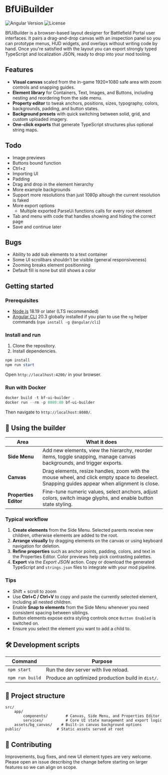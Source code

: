 # BfUiBuilder

![Angular Version](https://img.shields.io/badge/angular-20.3-cc0000?logo=angular&logoColor=white)
![License](https://img.shields.io/badge/license-TBD-lightgrey)

BfUiBuilder is a browser-based layout designer for Battlefield Portal user interfaces. It pairs a drag-and-drop canvas with an inspection panel so you can prototype menus, HUD widgets, and overlays without writing code by hand. Once you're satisfied with the layout you can export strongly typed TypeScript and localization JSON, ready to drop into your mod tooling.

## Features

- **Visual canvas** scaled from the in-game 1920×1080 safe area with zoom controls and snapping guides.
- **Element library** for Containers, Text, Images, and Buttons, including nesting and reordering from the side menu.
- **Property editor** to tweak anchors, positions, sizes, typography, colors, backgrounds, padding, and button states.
- **Background presets** with quick switching between solid, grid, and custom uploaded imagery.
- **One-click exports** that generate TypeScript structures plus optional string maps.

## Todo
- Image previews
- Buttons bound function
- Ctrl+z
- Importing UI
- Padding
- Drag and drop in the element hierarchy
- More example backgrounds
- Support more resolutions than just 1080p altough the current resolution is faked
- More export options 
  - Multiple exported ParseUi functions calls for every root element
- Tab and menu with code that handles showing and hiding the correct page
- Save and continue later

## Bugs
- Ability to add sub elements to a text container
- Some UI scrollbars shouldn't be visible (general responsiveness)
- Zooming breaks element positionning
- Default fill is none but still shows a color

## Getting started

### Prerequisites

- [Node.js](https://nodejs.org/) 18.19 or later (LTS recommended)
- [Angular CLI](https://angular.dev/tools/cli) 20.3 globally installed if you plan to use the `ng` helper commands (`npm install -g @angular/cli`)

### Install and run

1. Clone the repository.
2. Install dependencies.

```powershell
npm install
npm run start
```
Open `http://localhost:4200/` in your browser.

### Run with Docker

```powershell
docker build -t bf-ui-builder .
docker run --rm -p 8080:80 bf-ui-builder
```

Then navigate to `http://localhost:8080/`.

## 🧭 Using the builder

| Area | What it does |
| --- | --- |
| **Side Menu** | Add new elements, view the hierarchy, reorder items, toggle snapping, manage canvas backgrounds, and trigger exports. |
| **Canvas** | Drag elements, resize handles, zoom with the mouse wheel, and click empty space to deselect. Snapping guides appear when alignment is close. |
| **Properties Editor** | Fine-tune numeric values, select anchors, adjust colors, switch image glyphs, and enable button state styling. |

### Typical workflow

1. **Create elements** from the Side Menu. Selected parents receive new children, otherwise elements are added to the root.
2. **Arrange visually** by dragging elements on the canvas or using keyboard navigation for deletion.
3. **Refine properties** such as anchor points, padding, colors, and text in the Properties Editor. Color previews help pick contrasting palettes.
5. **Export** via the *Export JSON* action. Copy or download the generated TypeScript and `strings.json` files to integrate with your mod pipeline.

### Tips

- Shift + scroll to zoom
- Use **Ctrl+C / Ctrl+V** to copy and paste the currently selected element, including all nested children.
- Enable **Snap to elements** from the Side Menu whenever you need consistent spacing between siblings.
- Button elements expose extra styling controls once `Button Enabled` is switched on.
- Ensure you select the element you want to add a child to.

## 🛠️ Development scripts

| Command | Purpose |
| --- | --- |
| `npm start` | Run the dev server with live reload. |
| `npm run build` | Produce an optimized production build in `dist/`. |

## 📁 Project structure

```
src/
	app/
		components/        # Canvas, Side Menu, and Properties Editor
		services/          # Core UI state management and export logic
	assets/bg_canvas/    # Built-in canvas background options
public/                # Static assets served at root
```

## 🤝 Contributing

Improvements, bug fixes, and new UI element types are very welcome. Please open an issue describing the change before starting on larger features so we can align on scope.
